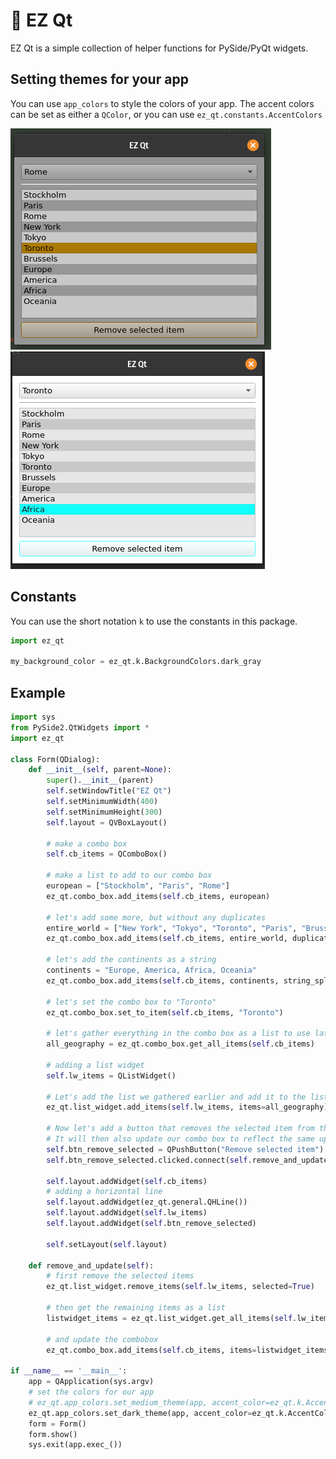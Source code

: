 # 🌴 EZ Qt

EZ Qt is a simple collection of helper functions for PySide/PyQt widgets. 

## Setting themes for your app

You can use `app_colors` to style the colors of your app. The accent colors can be set as either a `QColor`, or you can use `ez_qt.constants.AccentColors`

![Screenshot](screenshots/medium_orange.png)
![Screenshot](screenshots/light_teal.png)

## Constants

You can use the short notation `k` to use the constants in this package. 

```python
import ez_qt

my_background_color = ez_qt.k.BackgroundColors.dark_gray
```

## Example

```python
import sys
from PySide2.QtWidgets import *
import ez_qt

class Form(QDialog):
    def __init__(self, parent=None):
        super().__init__(parent)
        self.setWindowTitle("EZ Qt")
        self.setMinimumWidth(400)
        self.setMinimumHeight(300)
        self.layout = QVBoxLayout()

        # make a combo box
        self.cb_items = QComboBox()

        # make a list to add to our combo box
        european = ["Stockholm", "Paris", "Rome"]
        ez_qt.combo_box.add_items(self.cb_items, european)

        # let's add some more, but without any duplicates
        entire_world = ["New York", "Tokyo", "Toronto", "Paris", "Brussels"]
        ez_qt.combo_box.add_items(self.cb_items, entire_world, duplicates_allowed=False)

        # let's add the continents as a string
        continents = "Europe, America, Africa, Oceania"
        ez_qt.combo_box.add_items(self.cb_items, continents, string_split_character=",")

        # let's set the combo box to "Toronto"
        ez_qt.combo_box.set_to_item(self.cb_items, "Toronto")

        # let's gather everything in the combo box as a list to use later
        all_geography = ez_qt.combo_box.get_all_items(self.cb_items)

        # adding a list widget
        self.lw_items = QListWidget()

        # Let's add the list we gathered earlier and add it to the list widget
        ez_qt.list_widget.add_items(self.lw_items, items=all_geography)

        # Now let's add a button that removes the selected item from the listwidget
        # It will then also update our combo box to reflect the same update
        self.btn_remove_selected = QPushButton("Remove selected item")
        self.btn_remove_selected.clicked.connect(self.remove_and_update)

        self.layout.addWidget(self.cb_items)
        # adding a horizontal line
        self.layout.addWidget(ez_qt.general.QHLine())
        self.layout.addWidget(self.lw_items)
        self.layout.addWidget(self.btn_remove_selected)

        self.setLayout(self.layout)

    def remove_and_update(self):
        # first remove the selected items
        ez_qt.list_widget.remove_items(self.lw_items, selected=True)

        # then get the remaining items as a list
        listwidget_items = ez_qt.list_widget.get_all_items(self.lw_items)

        # and update the combobox
        ez_qt.combo_box.add_items(self.cb_items, items=listwidget_items, clear=True)

if __name__ == '__main__':
    app = QApplication(sys.argv)
    # set the colors for our app
    # ez_qt.app_colors.set_medium_theme(app, accent_color=ez_qt.k.AccentColors.medium_pink)
    ez_qt.app_colors.set_dark_theme(app, accent_color=ez_qt.k.AccentColors.medium_pink)
    form = Form()
    form.show()
    sys.exit(app.exec_())

```